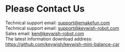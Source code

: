 # Please Contact Us
Technical support email: support@emakefun.com  
Technical support email: support@keywish-robot.com </br>
Sales email: ken@keywish-robot.com  </br>
The latest information download address: https://github.com/keywish/keywish-mini-balance-car
